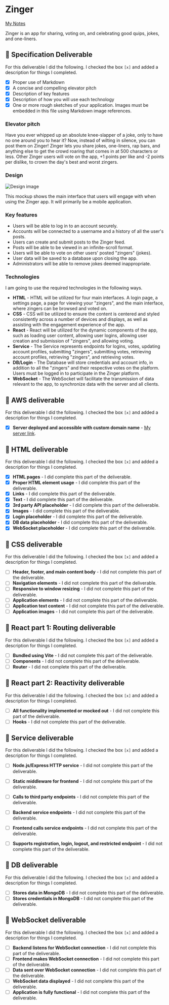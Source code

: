 # Zinger

[My Notes](notes.md)

Zinger is an app for sharing, voting on, and celebrating good quips, jokes, and one-liners.

## 🚀 Specification Deliverable

For this deliverable I did the following. I checked the box `[x]` and added a description for things I completed.

- [x] Proper use of Markdown
- [x] A concise and compelling elevator pitch
- [x] Description of key features
- [x] Description of how you will use each technology
- [x] One or more rough sketches of your application. Images must be embedded in this file using Markdown image references.

### Elevator pitch

Have you ever whipped up an absolute knee-slapper of a joke, only to have no one around you to hear it? Now, instead of wilting in silence, you can post them on Zinger! Zinger lets you share jokes, one-liners, rap bars, and anything else to get the crowd roaring that comes in at 500 characters or less. Other Zinger users will vote on the app, +1 points per like and -2 points per dislike, to crown the day's best and worst zingers.

### Design

![Design image](zinger_mockup.png)

This mockup shows the main interface that users will engage with when using the Zinger app. It will primarily be a mobile application.

### Key features

- Users will be able to log in to an account securely.
- Accounts will be connected to a username and a history of all the user's posts.
- Users can create and submit posts to the Zinger feed.
- Posts will be able to be viewed in an infinite-scroll format.
- Users will be able to vote on other users' posted "zingers" (jokes).
- User data will be saved to a database upon closing the app.
- Administrators will be able to remove jokes deemed inappropriate.

### Technologies

I am going to use the required technologies in the following ways.

- **HTML** - HTML will be utilized for four main interfaces. A login page, a settings page, a page for viewing your "zingers", and the main interface, where zingers can be browsed and voted on.
- **CSS** - CSS will be utilized to ensure the content is centered and styled consistently across a number of devices and displays, as well as assisting with the engagement experience of the app.
- **React** - React will be utilized for the dynamic components of the app, such as loading user content, allowing user logins, allowing user creation and submission of "zingers", and allowing voting.
- **Service** - The Service represents endpoints for logins, votes, updating account profiles, submitting "zingers", submitting votes, retrieving account profiles, retrieving "zingers", and retrieving votes.
- **DB/Login** - The Database will store credentials and account info, in addition to all the "zingers" and their respective votes on the platform. Users must be logged in to participate in the Zinger platform.
- **WebSocket** - The WebSocket will facilitate the transmission of data relevant to the app, to synchronize data with the server and all clients.

## 🚀 AWS deliverable

For this deliverable I did the following. I checked the box `[x]` and added a description for things I completed.

- [x] **Server deployed and accessible with custom domain name** - [My server link](https://yourdomainnamehere.click).

## 🚀 HTML deliverable

For this deliverable I did the following. I checked the box `[x]` and added a description for things I completed.

- [x] **HTML pages** - I did complete this part of the deliverable.
- [x] **Proper HTML element usage** - I did complete this part of the deliverable.
- [x] **Links** - I did complete this part of the deliverable.
- [x] **Text** - I did complete this part of the deliverable.
- [x] **3rd party API placeholder** - I did complete this part of the deliverable.
- [x] **Images** - I did complete this part of the deliverable.
- [x] **Login placeholder** - I did complete this part of the deliverable.
- [x] **DB data placeholder** - I did complete this part of the deliverable.
- [x] **WebSocket placeholder** - I did complete this part of the deliverable.

## 🚀 CSS deliverable

For this deliverable I did the following. I checked the box `[x]` and added a description for things I completed.

- [ ] **Header, footer, and main content body** - I did not complete this part of the deliverable.
- [ ] **Navigation elements** - I did not complete this part of the deliverable.
- [ ] **Responsive to window resizing** - I did not complete this part of the deliverable.
- [ ] **Application elements** - I did not complete this part of the deliverable.
- [ ] **Application text content** - I did not complete this part of the deliverable.
- [ ] **Application images** - I did not complete this part of the deliverable.

## 🚀 React part 1: Routing deliverable

For this deliverable I did the following. I checked the box `[x]` and added a description for things I completed.

- [ ] **Bundled using Vite** - I did not complete this part of the deliverable.
- [ ] **Components** - I did not complete this part of the deliverable.
- [ ] **Router** - I did not complete this part of the deliverable.

## 🚀 React part 2: Reactivity deliverable

For this deliverable I did the following. I checked the box `[x]` and added a description for things I completed.

- [ ] **All functionality implemented or mocked out** - I did not complete this part of the deliverable.
- [ ] **Hooks** - I did not complete this part of the deliverable.

## 🚀 Service deliverable

For this deliverable I did the following. I checked the box `[x]` and added a description for things I completed.

- [ ] **Node.js/Express HTTP service** - I did not complete this part of the deliverable.
- [ ] **Static middleware for frontend** - I did not complete this part of the deliverable.
- [ ] **Calls to third party endpoints** - I did not complete this part of the deliverable.
- [ ] **Backend service endpoints** - I did not complete this part of the deliverable.
- [ ] **Frontend calls service endpoints** - I did not complete this part of the deliverable.
- [ ] **Supports registration, login, logout, and restricted endpoint** - I did not complete this part of the deliverable.


## 🚀 DB deliverable

For this deliverable I did the following. I checked the box `[x]` and added a description for things I completed.

- [ ] **Stores data in MongoDB** - I did not complete this part of the deliverable.
- [ ] **Stores credentials in MongoDB** - I did not complete this part of the deliverable.

## 🚀 WebSocket deliverable

For this deliverable I did the following. I checked the box `[x]` and added a description for things I completed.

- [ ] **Backend listens for WebSocket connection** - I did not complete this part of the deliverable.
- [ ] **Frontend makes WebSocket connection** - I did not complete this part of the deliverable.
- [ ] **Data sent over WebSocket connection** - I did not complete this part of the deliverable.
- [ ] **WebSocket data displayed** - I did not complete this part of the deliverable.
- [ ] **Application is fully functional** - I did not complete this part of the deliverable.
